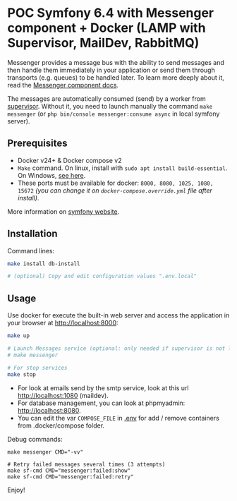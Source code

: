 # POC Symfony 6.4 with Messenger component + Docker (LAMP with Supervisor, MailDev, RabbitMQ)
Messenger provides a message bus with the ability to send messages and then handle them immediately in your application or send them through transports (e.g. queues) to be handled later. To learn more deeply about it, read the [Messenger component docs](https://symfony.com/doc/6.2/messenger.htmlcomponents/messenger.html).

The messages are automatically consumed (send) by a worker from [supervisor](http://supervisord.org). Without it, you need to launch manually the command `make messenger` (or `php bin/console messenger:consume async` in local symfony server).


## Prerequisites

* Docker v24+ & Docker compose v2
* `Make` command. On linux, install with `sudo apt install build-essential`. On Windows, [see here](https://stackoverflow.com/questions/32127524/how-to-install-and-use-make-in-windows/54086635).
* These ports must be available for docker: `8000, 8080, 1025, 1080, 15672` _(you can change it on `docker-compose.override.yml` file after install)_.

More information on [symfony website](https://symfony.com/doc/6.2/reference/requirements.html).


## Installation
Command lines:

```bash
make install db-install

# (optional) Copy and edit configuration values ".env.local"
```


## Usage
Use docker for execute the built-in web server and access the application in your browser at <http://localhost:8000>:

```bash
make up

# Launch Messages service (optional: only needed if supervisor is not launch)
# make messenger

# For stop services
make stop
```

* For look at emails send by the smtp service, look at this url <http://localhost:1080> (maildev).
* For database management, you can look at phpmyadmin: <http://localhost:8080>.
* You can edit the var `COMPOSE_FILE` in [.env](.env) for add / remove containers from .docker/compose folder.

Debug commands:

```shell
make messenger CMD="-vv"

# Retry failed messages several times (3 attempts)
make sf-cmd CMD="messenger:failed:show"
make sf-cmd CMD="messenger:failed:retry"
```

Enjoy!